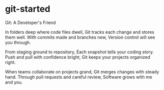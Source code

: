 # git-started

Git: A Developer's Friend

In folders deep where code files dwell,
Git tracks each change and stores them well.
With commits made and branches new,
Version control will see you through.

From staging ground to repository,
Each snapshot tells your coding story.
Push and pull with confidence bright,
Git keeps your projects organized right.

When teams collaborate on projects grand,
Git merges changes with steady hand.
Through pull requests and careful review,
Software grows with me and you.
